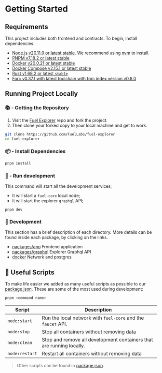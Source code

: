 # Getting Started

## Requirements

This project includes both frontend and contracts. To begin, install dependencies:

- [Node.js v20.11.0 or latest stable](https://nodejs.org/en/). We recommend using [nvm](https://github.com/nvm-sh/nvm) to install.
- [PNPM v7.18.2 or latest stable](https://pnpm.io/installation/)
- [Docker v20.0.21 or latest stable](https://docs.docker.com/get-docker/)
- [Docker Compose v2.15.1 or latest stable](https://docs.docker.com/get-docker/)
- [Rust v1.68.2 or latest `stable`](https://www.rust-lang.org/tools/install)
- [Forc v0.37.1 with latest toolchain with forc index version v0.8.0](https://install.fuel.network/latest)

## Running Project Locally

### 📚 - Getting the Repository

1. Visit the [Fuel Explorer](https://github.com/FuelLabs/fuel-explorer) repo and fork the project.
2. Then clone your forked copy to your local machine and get to work.

```sh
git clone https://github.com/FuelLabs/fuel-explorer
cd fuel-explorer
```

### 📦 - Install Dependencies

```sh
pnpm install
```

### 📒 - Run development

This command will start all the development services;

- It will start a `fuel-core` local node;
- It will start the explorer `graphql` API;

```
pnpm dev
```

### 📗 Development

<!-- ### 💻 - Run Web App

Start a local development frontend. After running the below command you can open [http://localhost:3004](http://localhost:3004) in your browser to view the frontend.

```sh
pnpm dev
``` -->

This section has a brief description of each directory. More details can be found inside each package, by clicking on the links.

- [packages/app](../packages/app/) Frontend application
- [packages/graphql](../packages/graphql/) Explorer Graphql API
- [docker](../docker/) Network and postgres

## 🧰 Useful Scripts

To make life easier we added as many useful scripts as possible to our [package.json](../package.json). These are some of the most used during development:

```sh
pnpm <command name>
```

| Script         | Description                                                          |
| -------------- | -------------------------------------------------------------------- |
| `node:start`   | Run the local network with `fuel-core` and the `faucet` API.         |
| `node:stop`    | Stop all containers without removing data                            |
| `node:clean`   | Stop and remove all development containers that are running locally. |
| `node:restart` | Restart all containers without removing data                         |

> Other scripts can be found in [package.json](../package.json).

<!-- ## Run Tests

To run all tests against the node and contract configured in `packages/app/.env` (or `packages/app/.env.test` if the file exists):

```sh
pnpm test
``` -->
